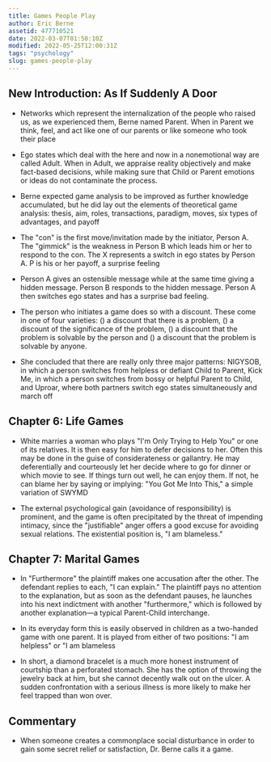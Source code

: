```yaml
---
title: Games People Play
author: Eric Berne
assetid: 477710521
date: 2022-03-07T01:50:10Z
modified: 2022-05-25T12:00:31Z
tags: "psychology"
slug: games-people-play
---
```


## New Introduction: As If Suddenly A Door

*  Networks which represent the internalization of the people who raised us, as we experienced them, Berne named Parent. When in Parent we think, feel, and act like one of our parents or like someone who took their place

*  Ego states which deal with the here and now in a nonemotional way are called Adult. When in Adult, we appraise reality objectively and make fact-based decisions, while making sure that Child or Parent emotions or ideas do not contaminate the process.

*  Berne expected game analysis to be improved as further knowledge accumulated, but he did lay out the elements of theoretical game analysis: thesis, aim, roles, transactions, paradigm, moves, six types of advantages, and payoff

*  The "con" is the first move/invitation made by the initiator, Person A. The "gimmick" is the weakness in Person B which leads him or her to respond to the con. The X represents a switch in ego states by Person A. P is his or her payoff, a surprise feeling

*  Person A gives an ostensible message while at the same time giving a hidden message.
   Person B responds to the hidden message.
   Person A then switches ego states and has a surprise bad feeling.

*  The person who initiates a game does so with a discount. These come in one of four varieties: () a discount that there is a problem, () a discount of the significance of the problem, () a discount that the problem is solvable by the person and () a discount that the problem is solvable by anyone.

*  She concluded that there are really only three major patterns: NIGYSOB, in which a person switches from helpless or defiant Child to Parent, Kick Me, in which a person switches from bossy or helpful Parent to Child, and Uproar, where both partners switch ego states simultaneously and march off

## Chapter 6: Life Games

*  White marries a woman who plays "I'm Only Trying to Help You" or one of its relatives. It is then easy for him to defer decisions to her. Often this may be done in the guise of considerateness or gallantry. He may deferentially and courteously let her decide where to go for dinner or which movie to see. If things turn out well, he can enjoy them. If not, he can blame her by saying or implying: "You Got Me Into This," a simple variation of SWYMD

*  The external psychological gain (avoidance of responsibility) is prominent, and the game is often precipitated by the threat of impending intimacy, since the "justifiable" anger offers a good excuse for avoiding sexual relations. The existential position is, "I am blameless."

## Chapter 7: Marital Games

*  In "Furthermore" the plaintiff makes one accusation after the other. The defendant replies to each, "I can explain." The plaintiff pays no attention to the explanation, but as soon as the defendant pauses, he launches into his next indictment with another "furthermore," which is followed by another explanation—a typical Parent-Child interchange.

*  In its everyday form this is easily observed in children as a two-handed game with one parent. It is played from either of two positions: "I am helpless" or "I am blameless

*  In short, a diamond bracelet is a much more honest instrument of courtship than a perforated stomach. She has the option of throwing the jewelry back at him, but she cannot decently walk out on the ulcer. A sudden confrontation with a serious illness is more likely to make her feel trapped than won over.

## Commentary

*  When someone creates a commonplace social disturbance in order to gain some secret relief or satisfaction, Dr. Berne calls it a game.

